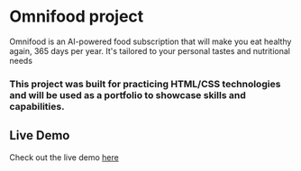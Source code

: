 # Omnifood project

Omnifood is an AI-powered food subscription that will make you eat healthy again, 365 days per year. It's tailored to your personal tastes and nutritional needs

### This project was built for practicing HTML/CSS technologies and will be used as a portfolio to showcase skills and capabilities.

## Live Demo

Check out the live demo [here](https://omni-smart.netlify.app/)
